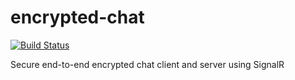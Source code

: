 # encrypted-chat
[![Build Status](https://dev.azure.com/martinml/EncryptedChat/_apis/build/status/EncryptedChat-ASP.NET%20Core-CI?branchName=master)](https://dev.azure.com/martinml/EncryptedChat/_build/latest?definitionId=6&branchName=master)

Secure end-to-end encrypted chat client and server using SignalR
